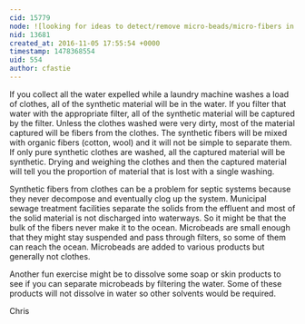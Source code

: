 ```yaml
---
cid: 15779
node: ![looking for ideas to detect/remove micro-beads/micro-fibers in water](../notes/vibhor/11-05-2016/looking-for-ideas-to-detect-remove-micro-beads-micro-fibers-in-water)
nid: 13681
created_at: 2016-11-05 17:55:54 +0000
timestamp: 1478368554
uid: 554
author: cfastie
---
```


If you collect all the water expelled while a laundry machine washes a load of clothes, all of the synthetic material will be in the water. If you filter that water with the appropriate filter, all of the synthetic material will be captured by the filter. Unless the clothes washed were very dirty, most of the material captured will be fibers from the clothes. The synthetic fibers will be mixed with organic fibers (cotton, wool) and it will not be simple to separate them. If only pure synthetic clothes are washed, all the captured material will be synthetic. Drying and weighing the clothes and then the captured material will tell you the proportion of material that is lost with a single washing.

Synthetic fibers from clothes can be a problem for septic systems because they never decompose and eventually clog up the system. Municipal sewage treatment facilities separate the solids from the effluent and most of the solid material is not discharged into waterways. So it might be that the bulk of the fibers never make it to the ocean. Microbeads are small enough that they might stay suspended and pass through filters, so some of them can reach the ocean. Microbeads are added to various products but generally not clothes.

Another fun exercise might be to dissolve some soap or skin products to see if you can separate microbeads by filtering the water. Some of these products will not dissolve in water so other solvents would be required.

Chris
